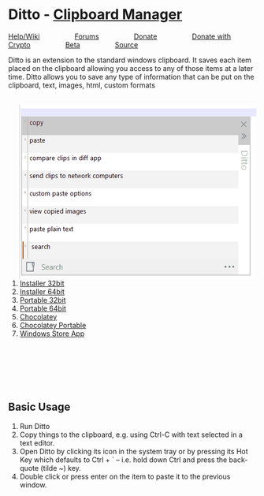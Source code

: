 <link rel="icon" 
		  type="image/png" 
		  href="Ditto.png" />
		  
# Ditto - [Clipboard Manager](https://github.com/sabrogden/Ditto/releases/download/3.23.124.0/DittoSetup_3_23_124_0.exe)

[Help/Wiki](https://github.com/sabrogden/Ditto/wiki)&nbsp; &nbsp; &nbsp; &nbsp; &nbsp;&nbsp; &nbsp; &nbsp; &nbsp; &nbsp;[Forums](https://github.com/sabrogden/Ditto/issues)&nbsp; &nbsp; &nbsp; &nbsp; &nbsp;&nbsp; &nbsp; &nbsp; &nbsp; &nbsp;[Donate](https://www.paypal.com/donate/?item_name=Donation+to+Ditto&cmd=_donations&business=sabrogden%40gmail.com&Z3JncnB0=)&nbsp; &nbsp; &nbsp; &nbsp; &nbsp;&nbsp; &nbsp; &nbsp; &nbsp; &nbsp;[Donate with Crypto](https://commerce.coinbase.com/checkout/f3b7a516-5733-4c96-b1a7-f7602422984a)&nbsp; &nbsp; &nbsp; &nbsp; &nbsp;&nbsp; &nbsp; &nbsp; &nbsp; &nbsp;[Beta](https://ditto-cp.sourceforge.io/beta/)&nbsp; &nbsp; &nbsp; &nbsp; &nbsp;&nbsp; &nbsp; &nbsp; &nbsp; &nbsp;[Source](https://github.com/sabrogden/Ditto)

Ditto is an extension to the standard windows clipboard. It saves each item placed on the clipboard allowing you access to any of those items at a later time. Ditto allows you to save any type of information that can be put on the clipboard, text, images, html, custom formats

<br>  

<img align="right" src="ditto.gif">

1. [Installer 32bit](https://github.com/sabrogden/Ditto/releases/download/3.23.124.0/DittoSetup_3_23_124_0.exe)
2. [Installer 64bit](https://github.com/sabrogden/Ditto/releases/download/3.23.124.0/DittoSetup_64bit_3_23_124_0.exe)
3. [Portable 32bit](https://github.com/sabrogden/Ditto/releases/download/3.23.124.0/DittoPortable_3_23_124_0.zip)
4. [Portable 64bit](https://github.com/sabrogden/Ditto/releases/download/3.23.124.0/DittoPortable_64bit_3_23_124_0.zip)
5. [Chocolatey](https://chocolatey.org/packages/ditto/3.23.124.0)
6. [Chocolatey Portable](https://chocolatey.org/packages/ditto.portable/3.23.124.0)
7. [Windows Store App](https://www.microsoft.com/en-us/store/p/ditto-cp/9nblggh3zbjq)  

<br>
<br>
<br>
<br>
<br>

## Basic Usage

1. Run Ditto
2. Copy things to the clipboard, e.g. using Ctrl-C with text selected in a text editor.
3. Open Ditto by clicking its icon in the system tray or by pressing its Hot Key which defaults to Ctrl + ` – i.e. hold down Ctrl and press the back-quote (tilde ~) key.
4. Double click or press enter on the item to paste it to the previous window.


